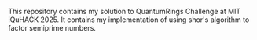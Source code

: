 This repository contains my solution to QuantumRings Challenge at MIT iQuHACK 2025. It contains my implementation of using shor's algorithm to factor semiprime numbers.
